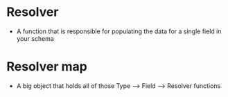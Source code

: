 # Resolver
- A function that is responsible for populating the data for a single field in your schema

# Resolver map
- A big object that holds all of those Type --> Field --> Resolver functions
